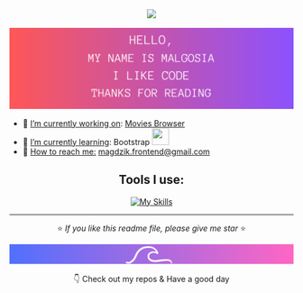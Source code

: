 <div align="center">

<img src="https://media.giphy.com/media/VgCDAzcKvsR6OM0uWg/giphy.gif" width="50">

![image width=100% ](/HELLO.png)

</div>

- 🔭 <u>I’m currently working on</u>:    [Movies Browser](https://marcinkpawel.github.io/movies-browser/#/movies?page=1)
- 🌱 <u>I’m currently learning</u>: Bootstrap  <img src="https://cultofthepartyparrot.com/parrots/hd/laptop_parrot.gif" width="30" height="30"/>
- 💬 <u>How to reach me:</u> magdzik.frontend@gmail.com 
<div align="center">

## Tools I use:

[![My Skills](https://skillicons.dev/icons?i=html,css,js,react,redux,git,github)](https://skillicons.dev)
</div>
<hr/>

<div align="center">

⭐ <i>If you like this readme file, please give me star </i> ⭐
<br/>

![image  width=100% ](/footer.png)

👇 Check out my repos & Have a good day    


</div>
